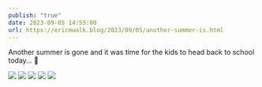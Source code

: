 ```yaml
---
publish: "true"
date: 2023-09-05 14:55:00
url: https://ericmwalk.blog/2023/09/05/another-summer-is.html
---
```


Another summer is gone and it was time for the kids to head back to school today… 🚌

![](https://ericmwalk.blog/uploads/2023/3d4f9125-b542-4630-b63f-1f1c7d2f3d85.jpg)
![](https://ericmwalk.blog/uploads/2023/6525c75e-c889-460e-8c52-11c6835d37ec.jpg)
![](https://ericmwalk.blog/uploads/2023/c8c82221-0e62-48b9-b5cb-1bbe6270727d.jpg)
![](https://ericmwalk.blog/uploads/2023/306bd13b-2ee5-420c-9484-3ea880fe637f.jpg)
![](https://ericmwalk.blog/uploads/2023/ff94aa52-2aeb-4e24-95ac-2fca1510c811.jpg)